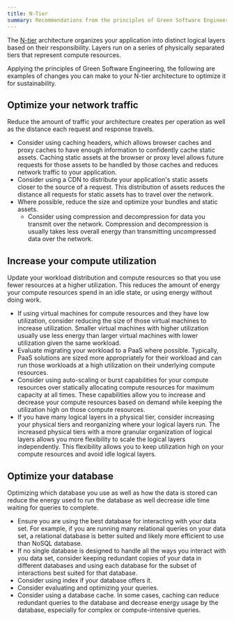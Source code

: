 ```yaml
---
title: N-Tier
summary: Recommendations from the principles of Green Software Engineering applied to an N-Tier architecture
---
```


The [N-tier](https://docs.microsoft.com/en-us/azure/architecture/guide/architecture-styles/n-tier) architecture organizes your application into distinct logical layers based on their responsibility. Layers run on a series of physically separated tiers that represent compute resources.

Applying the principles of Green Software Engineering, the following are examples of changes you can make to your N-tier architecture to optimize it for sustainability.

## Optimize your network traffic

Reduce the amount of traffic your architecture creates per operation as well as the distance each request and response travels.

* Consider using caching headers, which allows browser caches and proxy caches to have enough information to confidently cache static assets. Caching static assets at the browser or proxy level allows future requests for those assets to be handled by those caches and reduces network traffic to your application.
* Consider using a CDN to distribute your application's static assets closer to the source of a request. This distribution of assets reduces the distance all requests for static assets has to travel over the network.
* Where possible, reduce the size and optimize your bundles and static assets.
    * Consider using compression and decompression for data you transmit over the network. Compression and decompression is usually takes less overall energy than transmitting uncompressed data over the network.

## Increase your compute utilization

Update your workload distribution and compute resources so that you use fewer resources at a higher utilization. This reduces the amount of energy your compute resources spend in an idle state, or using energy without doing work.

* If using virtual machines for compute resources and they have low utilization, consider reducing the size of those virtual machines to increase utilization. Smaller virtual machines with higher utilization usually use less energy than larger virtual machines with lower utilization given the same workload.
* Evaluate migrating your workload to a PaaS where possible. Typically, PaaS solutions are sized more appropriately for their workload and can run those workloads at a high utilization on their underlying compute resources.
* Consider using auto-scaling or burst capabilities for your compute resources over statically allocating compute resources for maximum capacity at all times. These capabilities allow you to increase and decrease your compute resources based on demand while keeping the utilization high on those compute resources.
* If you have many logical layers in a physical tier, consider increasing your physical tiers and reorganizing where your logical layers run. The increased physical tiers with a more granular organization of logical layers allows you more flexibility to scale the logical layers independently. This flexibility allows you to keep utilization high on your compute resources and avoid idle logical layers.

## Optimize your database

Optimizing which database you use as well as how the data is stored can reduce the energy used to run the database as well decrease idle time waiting for queries to complete.

* Ensure you are using the best database for interacting with your data set. For example, if you are running many relational queries on your data set, a relational database is better suited and likely more efficient to use than NoSQL database.
* If no single database is designed to handle all the ways you interact with you data set, consider keeping redundant copies of your data in different databases and using each database for the subset of interactions best suited for that database.
* Consider using index if your database offers it.
* Consider evaluating and optimizing your queries.
* Consider using a database cache. In some cases, caching can reduce redundant queries to the database and decrease energy usage by the database, especially for complex or compute-intensive queries.
